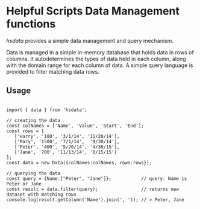 # Helpful Scripts Data Management functions
*hsdata* provides a simple data management and query mechanism.

Data is managed in a simple in-memory database that holds data in rows of columns. It autodetermines the types of data held in each column, along with the domain range for each column of data. A simple query language is
provided to filter matching data rows.

## Usage 
``` 

import { data } from 'hsdata';

// creating the data
const colNames = ['Name', 'Value', 'Start', 'End'];
const rows = [
   ['Harry', '100', '3/1/14', '11/20/14'], 
   ['Mary', '1500', '7/1/14',  '9/30/14'],
   ['Peter', '400', '5/20/14', '4/30/15'],  
   ['Jane', '700', '11/13/14', '8/15/15']
];
const data = new Data({colNames:colNames, rows:rows});

// querying the data
const query = {Name:["Peter", "Jane"]};           // query: Name is Peter or Jane
const result = data.filter(query);                // returns new dataset with matching rows
console.log(result.getColumn('Name').join(', ')); // > Peter, Jane
```

